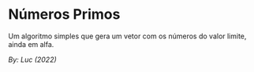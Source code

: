 # Números Primos  
Um algoritmo simples que gera um vetor com os números do valor limite, ainda em alfa.  

_By: Luc (2022)_
